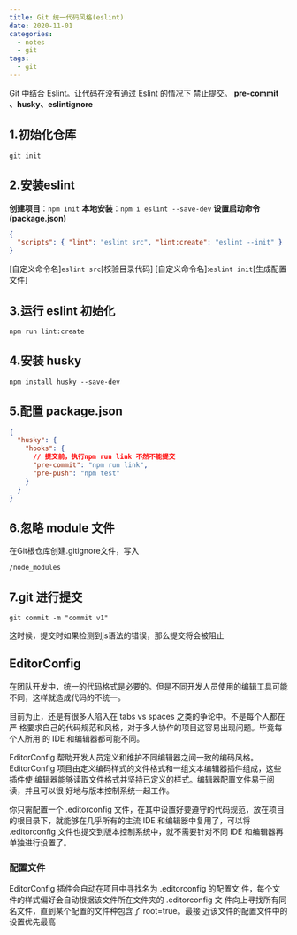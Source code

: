 ```yaml
---
title: Git 统一代码风格(eslint)
date: 2020-11-01
categories:
  - notes
  - git
tags: 
  - git
---
```


Git 中结合 Eslint。让代码在没有通过 Eslint 的情况下 禁止提交。 **pre-commit 、husky、eslintignore**
## 1.初始化仓库

`git init`

## 2.安装eslint

**创建项目**：`npm init`
**本地安装**：`npm i eslint --save-dev`
**设置启动命令(package.json)**

~~~json
{
  "scripts": { "lint": "eslint src", "lint:create": "eslint --init" }
}
~~~

[自定义命令名]`eslint src`[校验目录代码]   	[自定义命令名]:`eslint init`[生成配置文件]

## 3.运行 eslint 初始化

`npm run lint:create`

## 4.安装 husky

`npm install husky --save-dev`

## 5.配置 package.json

~~~json
{
  "husky": {
    "hooks": {
      // 提交前，执行npm run link 不然不能提交
      "pre-commit": "npm run link",
      "pre-push": "npm test"
    }
  }
}
~~~

## 6.忽略 module 文件

在Git根仓库创建.gitignore文件，写入

~~~
/node_modules
~~~

## 7.git 进行提交

`git commit -m "commit v1"`

这时候，提交时如果检测到js语法的错误，那么提交将会被阻止

## EditorConfig

在团队开发中，统一的代码格式是必要的。但是不同开发人员使用的编辑工具可能 不同，这样就造成代码的不统一。

目前为止，还是有很多人陷入在 tabs vs spaces 之类的争论中。不是每个人都在严 格要求自己的代码规范和风格，对于多人协作的项目这容易出现问题。毕竟每个人所用 的 IDE 和编辑器都可能不同。

EditorConfig 帮助开发人员定义和维护不同编辑器之间一致的编码风格。 EditorConfig 项目由定义编码样式的文件格式和一组文本编辑器插件组成，这些插件使 编辑器能够读取文件格式并坚持已定义的样式。编辑器配置文件易于阅读，并且可以很 好地与版本控制系统一起工作。

你只需配置一个 .editorconfig 文件，在其中设置好要遵守的代码规范，放在项目 的根目录下，就能够在几乎所有的主流 IDE 和编辑器中复用了，可以将 .editorconfig 文件也提交到版本控制系统中，就不需要针对不同 IDE 和编辑器再单独进行设置了。

### 配置文件

EditorConfig 插件会自动在项目中寻找名为 .editorconfig 的配置文 件，每个文件的样式偏好会自动根据该文件所在文件夹的 .editorconfig 文 件向上寻找所有同名文件，直到某个配置的文件种包含了 root=true。最接 近该文件的配置文件中的设置优先最高
